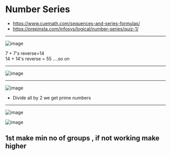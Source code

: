 # Number Series
- https://www.cuemath.com/sequences-and-series-formulas/
- https://prepinsta.com/infosys/logical/number-series/quiz-1/

---

![image](https://user-images.githubusercontent.com/77873383/183061886-4dc8535c-473e-485e-8c06-2d9662ea6fa8.png)

7 + 7's reverse=14 <br>
14 + 14's reverse = 55 ....so on

---

![image](https://user-images.githubusercontent.com/77873383/183062252-ec047898-789f-4841-9135-c5e6887fc1b9.png)

---
![image](https://user-images.githubusercontent.com/77873383/183062645-5db388c5-64b8-4212-9d28-6a50b8385dc7.png)


- Divide  all by 2 we get prime numbers 

---

![image](https://user-images.githubusercontent.com/77873383/183063863-a43573bd-ea0d-4d02-a2d6-6ef2b8f78ec8.png)

![image](https://user-images.githubusercontent.com/77873383/183064136-31c06af1-965f-48ae-81cb-56bf9590486d.png)


1st make min no of groups , if not working make higher
---
